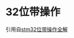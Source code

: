 # 32位带操作

引用自[stm32位带操作全解](https://zhuanlan.zhihu.com/p/142586194)


























































